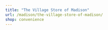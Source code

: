 ```yaml
---
title: "The Village Store of Madison"
url: /madison/the-village-store-of-madison/
shop: convenience
---
```

